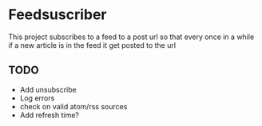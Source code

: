 # Feedsuscriber

This project subscribes to a feed to a post url so that every once in a while if a new
article is in the feed it get posted to the url

## TODO


* Add unsubscribe
* Log errors
* check on valid atom/rss sources
* Add refresh time?

